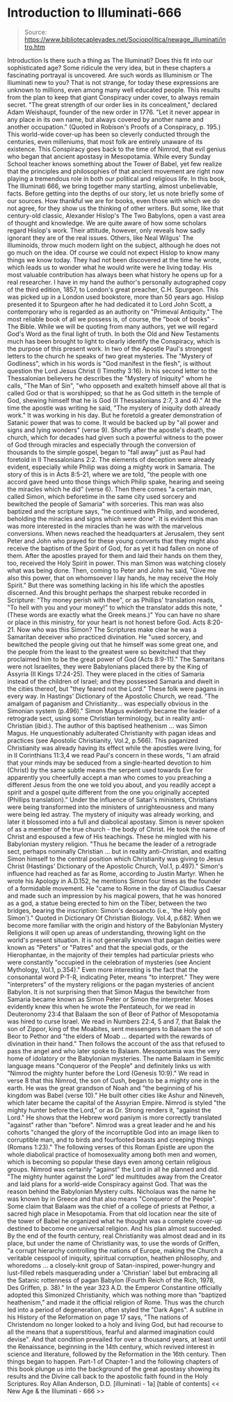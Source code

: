 # Introduction to Illuminati-666

> Source: https://www.bibliotecapleyades.net/Sociopolitica/newage_illuminati/intro.htm

Introduction
Is there such a thing as The Illuminati? Does this fit into our sophisticated age? Some ridicule the very idea, but in these chapters a fascinating portrayal is uncovered.
Are such words as Illuminism or The Iliuminati new to you? That is not strange, for today these expressions are unknown to millions, even among many well educated people. This results from the plan to keep that giant Conspiracy under cover, to always remain secret.
"The great strength of our order lies in its concealment," declared Adam Weishaupt, founder of the new order in 1776. "Let it never appear in any place in its own name, but always covered by another name and another occupation." (Quoted in Robison's Proofs of a Conspiracy, p. 195.)
This world-wide cover-up has been so cleverly conducted through the centuries, even milleniums, that most folk are entirely unaware of its existence.
This Conspiracy goes back to the time of Nimrod, that evil genius who began that ancient apostasy in Mesopotamia.
While every Sunday School teacher knows something about the Tower of Babel, yet few realize that the principles and philosophies of that ancient movement are right now playing a tremendous role in both our political and religious life.
In this book, The Illuminati 666, we bring together many startling, almost unbelievable, facts. Before getting into the depths of our story, let us note briefly some of our sources. How thankful we are for books, even those with which we do not agree, for they show us the thinking of other writers. But some, like that century-old classic, Alexander Hislop's The Two Babylons, open a vast area of thought and knowledge.
We are quite aware of how some scholars regard Hislop's work. Their attitude, however, only reveals how sadly ignorant they are of the real issues. Others, like Neal Wilgus' The Illuminoids, throw much modern light on the subject, although he does not go much on the idea.
Of course we could not expect Hislop to know many things we know today. They had not been discovered at the time he wrote, which leads us to wonder what he would write were he living today. His most valuable contribution has always been what history he opens up for a real researcher. I have in my hand the author's personally autographed copy of the third edition, 1857, to London's great preacher, C.H. Spurgeon. This was picked up in a London used bookstore, more than 50 years ago. Hislop presented it to Spurgeon after he had dedicated it to Lord John Scott, a contemporary who is regarded as an authority on "Primeval Antiquity."
The most reliable book of all we possess is, of course, the "book of books" - The Bible. While we will be quoting from many authors, yet we will regard God's Word as the final light of truth. In both the Old and New Testaments much has been brought to light to clearly identify the Conspiracy, which is the purpose of this present work. In two of the Apostle Paul's strongest letters to the church he speaks of two great mysteries. The "Mystery of Godliness", which in his words is "God manifest in the flesh", is without question the Lord Jesus Christ (I Timothy 3:16). In his second letter to the Thessalonian believers he describes the "Mystery of Iniquity" whom he calls, "The Man of Sin", "who opposeth and exalteth himself above all that is called God or that is worshipped; so that he as God sitteth in the temple of God, shewing himself that he is God (II Thessalonians 2:7, 3 and 4)."
At the time the apostle was writing he said, "The mystery of iniquity doth already work." It was working in his day. But he foretold a greater demonstration of Satanic power that was to come. It would be backed up by "all power and signs and lying wonders" (verse 9).
Shortly after the apostle's death, the church, which for decades had given such a powerful witness to the power of God through miracles and especially through the conversion of thousands to the simple gospel, began to "fall away" just as Paul had foretold in II Thessalonians 2:2. The elements of deception were already evident, especially while Philip was doing a mighty work in Samaria. The story of this is in Acts 8:5-21, where we are told, "the people with one accord gave heed unto those things which Philip spake, hearing and seeing the miracles which he did" (verse 6). Then there comes "a certain man, called Simon, which beforetime in the same city used sorcery and bewitched the people of Samaria" with sorceries. This man was also baptized and the scripture says, "he continued with Philip, and wondered, beholding the miracles and signs which were done". It is evident this man was more interested in the miracles than he was with the marvelous conversions.
When news reached the headquarters at Jerusalem, they sent Peter and John who prayed for these young converts that they might also receive the baptism of the Spirit of God, for as yet it had fallen on none of them. After the apostles prayed for them and laid their hands on them they, too, received the Holy Spirit in power.
This man Simon was watching closely what was being done. Then, coming to Peter and John he said, "Give me also this power, that on whomsoever I lay hands, he may receive the Holy Spirit." But there was something lacking in his life which the apostles discerned. And this brought perhaps the sharpest rebuke recorded in Scripture: "Thy money perish with thee", or as Phillips' translation reads, "To hell with you and your money!" to which the translator adds this note, "(These words are exactly what the Greek means.)" You can have no share or place in this ministry, for your heart is not honest before God. Acts 8:20-21.
Now who was this Simon? The Scriptures make clear he was a Samaritan deceiver who practiced divination. He "used sorcery, and bewitched the people giving out that he himself was some great one, and the people from the least to the greatest were so bewitched that they proclaimed him to be the great power of God (Acts 8:9-11)."
The Samaritans were not Israelites, they were Babylonians placed there by the King of Assyria (II Kings 17:24-25). They were placed in the cities of Samaria instead of the children of Israel; and they possessed Samaria and dwelt in the cities thereof, but "they feared not the Lord." These folk were pagans in every way. In Hastings' Dictionary of the Apostolic Church, we read. "The amalgam of paganism and Christianity... was especially obvious in the Simonian system (p.496)." Simon Magus evidently became the leader of a retrograde sect, using some Christian terminology, but in reality anti-Christian (ibid.). The author of this baptised heathenism ... was Simon Magus. He unquestionably adulterated Christianity with pagan ideas and practices (see Apostolic Christianity, Vol.2, p.566).
This paganized Christianity was already having its effect while the apostles were living, for in II Corinthians 11:3,4 we read Paul's concern in these words, "I am afraid that your minds may be seduced from a single-hearted devotion to him (Christ) by the same subtle means the serpent used towards Eve for apparently you cheerfully accept a man who comes to you preaching a different Jesus from the one we told you about, and you readily accept a spirit and a gospel quite different from the one you originally accepted (Phillips translation)."
Under the influence of Satan's ministers, Christians were being transformed into the ministers of unrighteousness and many were being led astray. The mystery of iniquity was already working, and later it blossomed into a full and diabolical apostasy.
Simon is never spoken of as a member of the true church - the body of Christ. He took the name of Christ and espoused a few of His teachings. These he mingled with his Babylonian mystery religion. "Thus he became the leader of a retrograde sect, perhaps nominally Christian ... but in reality anti-Christian, and exalting Simon himself to the central position which Christianity was giving to Jesus Christ (Hastings' Dictionary of the Apostolic Church, Vol.1, p.497)."
Simon's influence had reached as far as Rome, according to Justin Martyr. When he wrote his Apology in A.D.152, he mentions Simon four times as the founder of a formidable movement. He "came to Rome in the day of Claudius Caesar and made such an impression by his magical powers, that he was honored as a god, a statue being erected to him on the Tiber, between the two bridges, bearing the inscription: Simon's deosancto (i.e., 'the Holy god Simon')." Quoted in Dictionary Of Christian Biology. Vol.4, p.682.
When we become more familiar with the origin and history of the Babylonian Mystery Religions it will open up areas of understanding, throwing light on the world's present situation. It is not generally known that pagan deities were known as "Peters" or "Patres" and that the special gods, or the Hierophantae, in the majority of their temples had particular priests who were constantly "occupied in the celebration of mysteries (see Ancient Mythology, Vol.1, p.354)." Even more interesting is the fact that the consonantal word P-T-R, indicating Peter, means "to interpret." They were "interpreters" of the mystery religions or the pagan mysteries of ancient Babylon. It is not surprising then that Simon Magus the bewitcher from Samaria became known as Simon Peter or Simon the interpreter.
Moses evidently knew this when he wrote the Pentateuch, for we read in Deuteronomy 23:4 that Balaam the son of Beor of Pathor of Mesopotamia was hired to curse Israel. We read in Numbers 22:4, 5 and 7, that Balak the son of Zippor, king of the Moabites, sent messengers to Balaam the son of Beor to Pethor and "the elders of Moab ... departed with the rewards of divination in their hand." Then follows the account of the ass that refused to pass the angel and who later spoke to Balaam.
Mesopotamia was the very home of idolatory or the Babylonian mysteries. The name Balaam in Semitic language means "Conqueror of the People" and definitely links us with "Nimrod the mighty hunter before the Lord (Genesis 10:9)." We read in verse 8 that this Nimrod, the son of Cush, began to be a mighty one in the earth. He was the great grandson of Noah and "the beginning of his kingdom was Babel (verse 10)." He built other cities like Ashur and Nineveh, which later became the capital of the Assyrian Empire. Nimrod is styled "the mighty hunter before the Lord," or as Dr. Strong renders it, "against the Lord." He shows that the Hebrew word paniym is more correctly translated "against" rather than "before". Nimrod was a great leader and he and his cohorts "changed the glory of the incorruptible God into an image liken to corruptible man, and to birds and fourfooted beasts and creeping things (Romans 1:23)." The following verses of this Roman Epistle are upon the whole diabolical practice of homosexuality among both men and women, which is becoming so popular these days even among certain religious groups.
Nimrod was certainly "against" the Lord in all he planned and did. "The mighty hunter against the Lord" led multitudes away from the Creator and laid plans for a world-wide Conspiracy against God. That was the reason behind the Babylonian Mystery cults. Nicholaus was the name he was known by in Greece and that also means "Conqueror of the People".
Some claim that Balaam was the chief of a college of priests at Pethor, a sacred high place in Mesopotamia. From that old location near the site of the tower of Babel he organized what he thought was a complete cover-up destined to become one universal religion. And his plan almost succeeded. By the end of the fourth century, real Christianity was almost dead and in its place, but under the name of Christianity was, to use the words of Griffen, "a corrupt hierarchy controlling the nations of Europe, making the Church a veritable cesspool of iniquity, spiritual corruption, heathen philosophy, and whoredoms ... a closely-knit group of Satan-inspired, power-hungry and lust-filled rebels masquerading under a 'Christian' label but embracing all the Satanic rottenness of pagan Babylon (Fourth Reich of the Rich, 1978, Des Griffen, p. 38)."
In the year 323 A.D. the Emperor Constantine officially adopted this Simonized Christianity, which was nothing more than "baptized heathenism," and made it the official religion of Rome. Thus was the church led into a period of degeneration, often styled the "Dark Ages". A subline in his History of the Reformation on page 17 says, "The nations of Christendom no longer looked to a holy and living God, but had recourse to all the means that a superstitious, fearful and alarmed imagination could devise". And that condition prevailed for over a thousand years, at least until the Renaissance, beginning in the 14th century, which revived interest in science and literature, followed by the Reformation in the 16th century. Then things began to happen. Part-1 of Chapter-1 and the following chapters of this book plunge us into the background of the great apostasy showing its results and the Divine call back to the apostolic faith found in the Holy Scriptures. Roy Allan Anderson, D.D.
[illuminati - 1a] [table of contents] << New Age & the Illuminati - 666 >>

